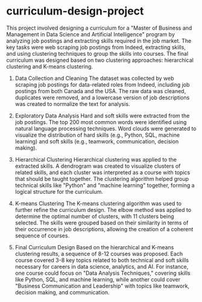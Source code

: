 # curriculum-design-project

This project involved designing a curriculum for a "Master of Business and Management in Data Science and Artificial Intelligence" program by analyzing job postings and extracting skills required in the job market. The key tasks were web scraping job postings from Indeed, extracting skills, and using clustering techniques to group the skills into courses. The final curriculum was designed based on two clustering approaches: hierarchical clustering and K-means clustering.

1. Data Collection and Cleaning
The dataset was collected by web scraping job postings for data-related roles from Indeed, including job postings from both Canada and the USA. The raw data was cleaned, duplicates were removed, and a lowercase version of job descriptions was created to normalize the text for analysis.

2. Exploratory Data Analysis
Hard and soft skills were extracted from the job postings. The top 200 most common words were identified using natural language processing techniques. Word clouds were generated to visualize the distribution of hard skills (e.g., Python, SQL, machine learning) and soft skills (e.g., teamwork, communication, decision making).

3. Hierarchical Clustering
Hierarchical clustering was applied to the extracted skills. A dendrogram was created to visualize clusters of related skills, and each cluster was interpreted as a course with topics that should be taught together. The clustering algorithm helped group technical skills like "Python" and "machine learning" together, forming a logical structure for the curriculum.

4. K-means Clustering
The K-means clustering algorithm was used to further refine the curriculum design. The elbow method was applied to determine the optimal number of clusters, with 11 clusters being selected. The skills were grouped based on their similarity in terms of their occurrence in job descriptions, allowing the creation of a coherent sequence of courses.

5. Final Curriculum Design
Based on the hierarchical and K-means clustering results, a sequence of 8-12 courses was proposed. Each course covered 3-8 key topics related to both technical and soft skills necessary for careers in data science, analytics, and AI. For instance, one course could focus on "Data Analysis Techniques," covering skills like Python, SQL, and machine learning, while another could cover "Business Communication and Leadership" with topics like teamwork, decision making, and communication.
